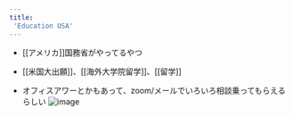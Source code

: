 ```yaml
---
title:
 'Education USA'
---
```


- [[アメリカ]]国務省がやってるやつ
- [[米国大出願]]、[[海外大学院留学]]、[[留学]]

- オフィスアワーとかもあって、zoom/メールでいろいろ相談乗ってもらえるらしい
![image](https://gyazo.com/8d7dfc4870283594a6dbe24ad252adb4/thumb/1000)
